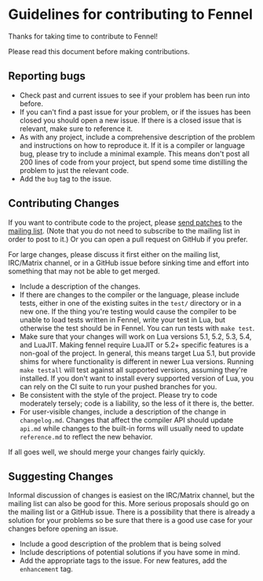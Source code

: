 # Guidelines for contributing to Fennel

Thanks for taking time to contribute to Fennel!

Please read this document before making contributions.

## Reporting bugs

* Check past and current issues to see if your problem has been run into before.
* If you can't find a past issue for your problem, or if the issues has been
  closed you should open a new issue. If there is a closed issue that is
  relevant, make sure to reference it.
* As with any project, include a comprehensive description of the problem and
  instructions on how to reproduce it. If it is a compiler or language bug,
  please try to include a minimal example. This means don't post all 200 lines
  of code from your project, but spend some time distilling the problem to just
  the relevant code.
* Add the `bug` tag to the issue.

## Contributing Changes

If you want to contribute code to the project, please [send patches][1] to the
[mailing list][2]. (Note that you do not need to subscribe to the mailing list
in order to post to it.) Or you can open a pull request on GitHub if you prefer.

For large changes, please discuss it first either on the mailing list,
IRC/Matrix channel, or in a GitHub issue before sinking time and effort into
something that may not be able to get merged.

* Include a description of the changes.
* If there are changes to the compiler or the language, please include tests,
  either in one of the existing suites in the `test/` directory or in a new
  one. If the thing you're testing would cause the compiler to be unable to
  load tests written in Fennel, write your test in Lua, but otherwise the test
  should be in Fennel. You can run tests with `make test`.
* Make sure that your changes will work on Lua versions 5.1, 5.2, 5.3, 5.4, and
  LuaJIT. Making fennel require LuaJIT or 5.2+ specific features is a
  non-goal of the project. In general, this means target Lua 5.1, but provide
  shims for where functionality is different in newer Lua versions. Running
  `make testall` will test against all supported versions, assuming they're
  installed. If you don't want to install every supported version of
  Lua, you can rely on the CI suite to run your pushed branches for you.
* Be consistent with the style of the project. Please try to code moderately
  tersely; code is a liability, so the less of it there is, the better.
* For user-visible changes, include a description of the change in
  `changelog.md`. Changes that affect the compiler API should update `api.md`
  while changes to the built-in forms will usually need to update
  `reference.md` to reflect the new behavior.

If all goes well, we should merge your changes fairly quickly.

## Suggesting Changes

Informal discussion of changes is easiest on the IRC/Matrix channel, but the
mailing list can also be good for this. More serious proposals should go on the
mailing list or a GitHub issue. There is a possibility that there is already a
solution for your problems so be sure that there is a good use case for your
changes before opening an issue.

* Include a good description of the problem that is being solved
* Include descriptions of potential solutions if you have some in mind.
* Add the appropriate tags to the issue. For new features, add the `enhancement` tag.

[1]: https://man.sr.ht/git.sr.ht/send-email.md
[2]: https://lists.sr.ht/%7Etechnomancy/fennel
